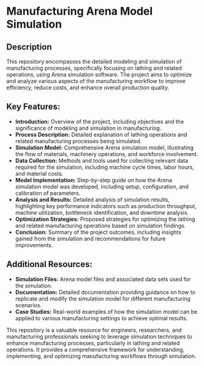 # Manufacturing Arena Model Simulation

## Description

This repository encompasses the detailed modeling and simulation of manufacturing processes, specifically focusing on lathing and related operations, using Arena simulation software. The project aims to optimize and analyze various aspects of the manufacturing workflow to improve efficiency, reduce costs, and enhance overall production quality.

## Key Features:

* **Introduction:** Overview of the project, including objectives and the significance of modeling and simulation in manufacturing.
* **Process Description:** Detailed explanation of lathing operations and related manufacturing processes being simulated.
* **Simulation Model:** Comprehensive Arena simulation model, illustrating the flow of materials, machinery operations, and workforce involvement.
* **Data Collection:** Methods and tools used for collecting relevant data required for the simulation, including machine cycle times, labor hours, and material costs.
* **Model Implementation:** Step-by-step guide on how the Arena simulation model was developed, including setup, configuration, and calibration of parameters.
* **Analysis and Results:** Detailed analysis of simulation results, highlighting key performance indicators such as production throughput, machine utilization, bottleneck identification, and downtime analysis.
* **Optimization Strategies:** Proposed strategies for optimizing the lathing and related manufacturing operations based on simulation findings.
* **Conclusion:** Summary of the project outcomes, including insights gained from the simulation and recommendations for future improvements.

## Additional Resources:
* **Simulation Files:** Arena model files and associated data sets used for the simulation.
* **Documentation:** Detailed documentation providing guidance on how to replicate and modify the simulation model for different manufacturing scenarios.
* **Case Studies:** Real-world examples of how the simulation model can be applied to various manufacturing settings to achieve optimal results.

This repository is a valuable resource for engineers, researchers, and manufacturing professionals seeking to leverage simulation techniques to enhance manufacturing processes, particularly in lathing and related operations. It provides a comprehensive framework for understanding, implementing, and optimizing manufacturing workflows through simulation.
